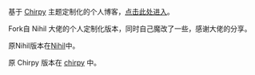 基于 [Chirpy](https://github.com/cotes2020/jekyll-theme-chirpy) 主题定制化的个人博客，[点击此处进入](https://www.l1nwz1.cc/)。

Fork自 Nihil 大佬的个人定制化版本，同时自己魔改了一些，感谢大佬的分享。

原Nihil版本在[Nihil](https://github.com/NichtsHsu/nichtshsu.github.io)中。

原 Chirpy 版本在 [chirpy](https://github.com/cotes2020/jekyll-theme-chirpy) 中。